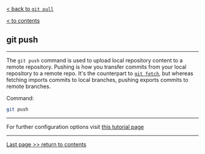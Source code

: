 [< back to `git pull`](./3.2_pull.md)

[< to contents](/readme.md)

## **git push**

---

The `git push` command is used to upload local repository content to a remote repository. Pushing is how you transfer commits from your local repository to a remote repo. It's the counterpart to [`git fetch`][3.3.1], but whereas fetching imports commits to local branches, pushing exports commits to remote branches.

Command:

```bash =
git push
```
---

For further configuration options visit [this tutorial page][3.3.2]

[3.3.1]: ./3.1_fetch.md
[3.3.2]: https://www.atlassian.com/git/tutorials/syncing/git-push "Atlassian tutorial"

---

[Last page >> return to contents](/readme.md)